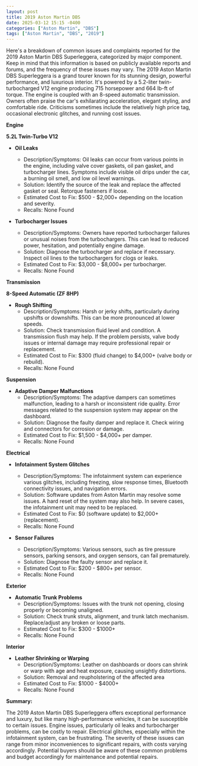 ```yaml
---
layout: post
title: 2019 Aston Martin DBS
date: 2025-03-12 15:15 -0400
categories: ["Aston Martin", "DBS"]
tags: ["Aston Martin", "DBS", "2019"]
---
```

Here's a breakdown of common issues and complaints reported for the 2019 Aston Martin DBS Superleggera, categorized by major component. Keep in mind that this information is based on publicly available reports and forums, and the frequency of these issues may vary. The 2019 Aston Martin DBS Superleggera is a grand tourer known for its stunning design, powerful performance, and luxurious interior. It's powered by a 5.2-liter twin-turbocharged V12 engine producing 715 horsepower and 664 lb-ft of torque. The engine is coupled with an 8-speed automatic transmission. Owners often praise the car's exhilarating acceleration, elegant styling, and comfortable ride. Criticisms sometimes include the relatively high price tag, occasional electronic glitches, and running cost issues.

**Engine**

**5.2L Twin-Turbo V12**

*   **Oil Leaks**
    *   Description/Symptoms: Oil leaks can occur from various points in the engine, including valve cover gaskets, oil pan gasket, and turbocharger lines. Symptoms include visible oil drips under the car, a burning oil smell, and low oil level warnings.
    *   Solution: Identify the source of the leak and replace the affected gasket or seal. Retorque fasteners if loose.
    *   Estimated Cost to Fix: $500 - $2,000+ depending on the location and severity.
    *   Recalls: None Found

*   **Turbocharger Issues**
    *   Description/Symptoms: Owners have reported turbocharger failures or unusual noises from the turbochargers. This can lead to reduced power, hesitation, and potentially engine damage.
    *   Solution: Diagnose the turbocharger and replace if necessary. Inspect oil lines to the turbochargers for clogs or leaks.
    *   Estimated Cost to Fix: $3,000 - $8,000+ per turbocharger.
    *   Recalls: None Found

**Transmission**

**8-Speed Automatic (ZF 8HP)**

*   **Rough Shifting**
    *   Description/Symptoms: Harsh or jerky shifts, particularly during upshifts or downshifts. This can be more pronounced at lower speeds.
    *   Solution: Check transmission fluid level and condition. A transmission flush may help. If the problem persists, valve body issues or internal damage may require professional repair or replacement.
    *   Estimated Cost to Fix: $300 (fluid change) to $4,000+ (valve body or rebuild).
    *   Recalls: None Found

**Suspension**

*   **Adaptive Damper Malfunctions**
    * Description/Symptoms: The adaptive dampers can sometimes malfunction, leading to a harsh or inconsistent ride quality. Error messages related to the suspension system may appear on the dashboard.
    * Solution: Diagnose the faulty damper and replace it. Check wiring and connectors for corrosion or damage.
    * Estimated Cost to Fix: $1,500 - $4,000+ per damper.
    * Recalls: None Found

**Electrical**

*   **Infotainment System Glitches**
    *   Description/Symptoms: The infotainment system can experience various glitches, including freezing, slow response times, Bluetooth connectivity issues, and navigation errors.
    *   Solution: Software updates from Aston Martin may resolve some issues. A hard reset of the system may also help. In severe cases, the infotainment unit may need to be replaced.
    *   Estimated Cost to Fix: $0 (software update) to $2,000+ (replacement).
    *   Recalls: None Found

*   **Sensor Failures**
    *   Description/Symptoms: Various sensors, such as tire pressure sensors, parking sensors, and oxygen sensors, can fail prematurely.
    *   Solution: Diagnose the faulty sensor and replace it.
    *   Estimated Cost to Fix: $200 - $800+ per sensor.
    *   Recalls: None Found

**Exterior**

*   **Automatic Trunk Problems**
    *   Description/Symptoms: Issues with the trunk not opening, closing properly or becoming unaligned.
    *   Solution: Check trunk struts, alignment, and trunk latch mechanism. Replace/adjust any broken or loose parts.
    *   Estimated Cost to Fix: $300 - $1000+
    *   Recalls: None Found

**Interior**

*   **Leather Shrinking or Warping**
    *   Description/Symptoms: Leather on dashboards or doors can shrink or warp with age and heat exposure, causing unsightly distortions.
    *   Solution: Removal and reupholstering of the affected area
    *   Estimated Cost to Fix: $1000 - $4000+
    *   Recalls: None Found

**Summary:**

The 2019 Aston Martin DBS Superleggera offers exceptional performance and luxury, but like many high-performance vehicles, it can be susceptible to certain issues. Engine issues, particularly oil leaks and turbocharger problems, can be costly to repair. Electrical glitches, especially within the infotainment system, can be frustrating. The severity of these issues can range from minor inconveniences to significant repairs, with costs varying accordingly. Potential buyers should be aware of these common problems and budget accordingly for maintenance and potential repairs.

